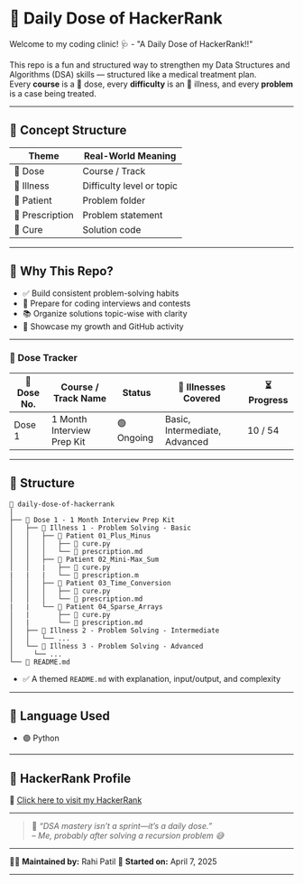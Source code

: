 # 💊 Daily Dose of HackerRank

Welcome to my coding clinic! 🩺 - "A Daily Dose of HackerRank!!"

This repo is a fun and structured way to strengthen my Data Structures and Algorithms (DSA) skills — structured like a medical treatment plan.  
Every **course** is a 💊 dose, every **difficulty** is an 🦠 illness, and every **problem** is a case being treated.

---

## 🧪 Concept Structure

| Theme            | Real-World Meaning         |
|------------------|----------------------------|
| 💊 Dose          | Course / Track             |
| 🦠 Illness       | Difficulty level or topic  | 
| 👤 Patient       | Problem folder             |
| 📜 Prescription  | Problem statement          |
| 💉 Cure          | Solution code              | 

---

## 🧠 Why This Repo?

- ✅ Build consistent problem-solving habits
- 🚀 Prepare for coding interviews and contests
- 📚 Organize solutions topic-wise with clarity
- 💼 Showcase my growth and GitHub activity

---

### 💊 Dose Tracker

| 💊 Dose No. | Course / Track Name              | Status     | 🦠 Illnesses Covered           | ⏳ Progress |
|------------|----------------------------------|------------|-------------------------------|-------------|
| Dose 1     | 1 Month Interview Prep Kit       | 🟢 Ongoing | Basic, Intermediate, Advanced | 10 / 54       |


---

## 🧬 Structure

```
📁 daily-dose-of-hackerrank
│
├── 💊 Dose 1 - 1 Month Interview Prep Kit
│   ├── 🦠 Illness 1 - Problem Solving - Basic
│   │   ├── 👤 Patient 01_Plus_Minus
│   │   │   ├── 💉 cure.py
│   │   │   └── 📜 prescription.md
│   │   ├── 👤 Patient 02_Mini-Max_Sum
│   │   |   ├── 💉 cure.py
|   |   |   └── 📜 prescription.m
│   │   ├── 👤 Patient 03_Time_Conversion
│   │   │   ├── 💉 cure.py
│   │   │   └── 📜 prescription.md
|   |   └── 👤 Patient 04_Sparse_Arrays
│   |       ├── 💉 cure.py
│   |       └── 📜 prescription.md
│   ├── 🦠 Illness 2 - Problem Solving - Intermediate
│   │   └── ...
│   └── 🦠 Illness 3 - Problem Solving - Advanced
│     └── ...
└── 📘 README.md

```


- ✅ A themed `README.md` with explanation, input/output, and complexity

---

## 💬 Language Used

- 🟣 Python 

---

## 🔗 HackerRank Profile

📌 [Click here to visit my HackerRank](https://www.hackerrank.com/rahi_patil)

---

> 📍 _“DSA mastery isn’t a sprint—it’s a daily dose.”_  
> – *Me, probably after solving a recursion problem 😅*

---

👩‍💻 **Maintained by:** Rahi Patil 
📅 **Started on:** April 7, 2025  

---


